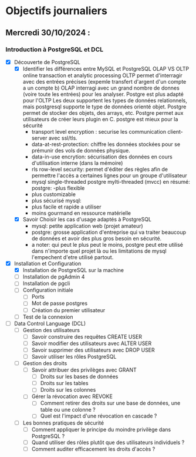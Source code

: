 # Objectifs journaliers

## Mercredi 30/10/2024 :

### Introduction à PostgreSQL et DCL

- [x] Découverte de PostgreSQL
  - [x] Identifier les différences entre MySQL et PostgreSQL
    OLAP VS OLTP
    online transaction et analytic processing
    OLTP permet d'interragir avec des entrées précises (expemle transfert d'argent d'un compte a un compte b)
    OLAP interragi avec un grand nombre de donnes (voire toute les entrées) pour les analyser.
    Postgre est plus adapté pour l'OLTP
    Les deux supportent les types de données relationnels, mais postgresql supporte le type de données orienté objet.
    Postgre permet de stocker des objets, des arrays, etc.
    Postgre permet aux utilisateurs de créer leurs plugin en C.
    postgre est mieux pour la sécurité
    - transport level encryption : securise les communication client-server avec ssl/tls.
    - data-at-rest-protection: chiffre les données stockées pour se prémunir des vols de données physique.
    - data-in-use encrytion: sécurisation des données en cours d'utilisation interne (dans la mémoire)
    - rls row-level security: permet d'éditer des règles afin de permettre l'accès a certaines lignes pour un groupe d'utilisateur
    - mysql single-threaded postgre mylti-threaded (mvcc)
    en résumé:
    postgre:
    -plus flexible
    - plus customizable
    - plus sécurisé
    mysql:
    - plus facile et rapide a utiliser
    - moins gourmand en ressource matérielle
  - [x] Savoir Choisir les cas d'usage adaptés à PostgreSQL
    - mysql: petite application web (projet amateur)
    - postgre: grosse application d'entreprise qui va traiter beaucoup de données et avoir des plus gros besoin en sécurité.
    - a noter: qui peut le plus peut le moins, postgre peut etre utilisé dans n'importe quel projet là ou les limitations de mysql l'empechent d'etre utilisé partout.

- [x] Installation et Configuration
  - [x] Installation de PostgreSQL sur la machine
  - [ ] Installation de pgAdmin 4
  - [ ] Installation de pgcli
  - [ ] Configuration initiale
    - [ ] Ports
    - [ ] Mot de passe postgres
    - [ ] Création du premier utilisateur
  - [ ] Test de la connexion

- [ ] Data Control Language (DCL)
  - [ ] Gestion des utilisateurs
    - [ ] Savoir construire des requêtes CREATE USER
    - [ ] Savoir modifier des utilisateurs avec ALTER USER
    - [ ] Savoir supprimer des utilisateurs avec DROP USER
    - [ ] Savoir utiliser les rôles PostgreSQL
  
  - [ ] Gestion des droits
    - [ ] Savoir attribuer des privilèges avec GRANT
      - [ ] Droits sur les bases de données
      - [ ] Droits sur les tables
      - [ ] Droits sur les colonnes
    - [ ] Gérer la révocation avec REVOKE
      - [ ] Comment retirer des droits sur une base de données, une table ou une colonne ?
      - [ ] Quel est l'impact d'une révocation en cascade ?

  - [ ] Les bonnes pratiques de sécurité
    - [ ] Comment appliquer le principe du moindre privilège dans PostgreSQL ?
    - [ ] Quand utiliser des rôles plutôt que des utilisateurs individuels ?
    - [ ] Comment auditer efficacement les droits d'accès ?
